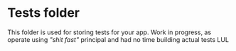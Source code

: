 # Tests folder

This folder is used for storing tests for your app.
Work in progress, as operate using _"shit fast"_ principal and had no time building actual tests LUL
